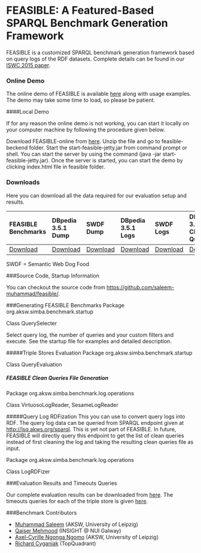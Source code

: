 # FEASIBLE: A Featured-Based SPARQL Benchmark Generation Framework

FEASIBLE is a customized SPARQL benchmark generation framework based on query logs of the RDF datasets. Complete details can be found in our [ISWC 2015 paper](http://svn.aksw.org/papers/2015/ISWC_FEASIBLE/public.pdf). 

### Online Demo

The online demo of FEASIBLE is available [here](http://feasible.aksw.org) along with usage examples. The demo may take some time to load, so please be patient.

####Local Demo

If for any reason the online demo is not working, you can start it locally on your computer machine by following the procedure given below.

Download FEASIBLE-online from [here](https://drive.google.com/file/d/0Bw1get4GUTJrbHA3Sl9fdThpN2s/view?usp=sharing). Unzip the file and go to feasible-beckend folder. Start the start-feasible-jetty.jar from command prompt or shell. You can start the server by using the command (java -jar start-feasible-jetty.jar). Once the server is started, you can start the demo by clicking index.html file in feasible folder.

### Downloads

Here you can download all the data required for our evaluation setup and results.

| FEASIBLE Benchmarks | DBpedia 3.5.1 Dump | SWDF Dump | DBpedia 3.5.1 Logs | SWDF Logs| DBpedia 3.5.1 Clean Queries | SWDF Clean Queries|
|:------------------------|:-----------------------|:--------------|:-----------------------|:-------------|:---------------------------------|:----------------------|
| [Download](https://drive.google.com/file/d/0B1tUDhWNTjO-U1N2UldvbXpRWDQ/view?usp=sharing) | [Download](http://downloads.dbpedia.org/3.5.1/en/) | [Download](https://drive.google.com/file/d/0B1tUDhWNTjO-cjBqUG1BZF9RTnM/view?usp=sharing) | [Download](http://goo.gl/KyVusI) | [Download](http://goo.gl/3q52Ka) | [Download](https://drive.google.com/file/d/0B1tUDhWNTjO-Wmx5UzNIdWg1ckE/view?usp=sharing) | [Download](https://drive.google.com/file/d/0B1tUDhWNTjO-enhhakNTdE1pY2s/view?usp=sharing) | 

SWDF = Semantic Web Dog Food

###Source Code, Startup Information

You can checkout the source code from https://github.com/saleem-muhammad/feasible/.

###Generating FEASIBLE Benchmarks
Package org.aksw.simba.benchmark.startup

Class QuerySelecter

Select query log, the number of queries and your custom filters and execute. See the startup file for examples and detailed description.

#####Triple Stores Evaluation
Package org.aksw.simba.benchmark.startup

Class QueryEvaluation

##### FEASIBLE Clean Queries File Generation
Package org.aksw.simba.benchmark.log.operations

Class VirtuosoLogReader, SesameLogReader

#####Query Log RDFization
This you can use to convert query logs into RDF. The query log data can be queried from SPARQL endpoint given at http://lsq.akws.org/sparql. This is yet not part of FEASIBLE. In future, FEASIBLE will directly query this endpoint to get the list of clean queries instead of first cleaning the log and taking the resulting clean queries file as input.

Package org.aksw.simba.benchmark.log.operations

Class LogRDFizer

###Evaluation Results and Timeouts Queries

Our complete evaluation results can be downloaded from [here](https://drive.google.com/file/d/0BzemFAUFXpqOMm5MNXFVQzU4TDA/view?usp=sharing). The timeouts queries for each of the triple store is given [here](https://drive.google.com/file/d/0BzemFAUFXpqOdHVoY1VZcDE0VE0/view?usp=sharing).

###Benchmark Contributors

* [Muhammad Saleem](https://sites.google.com/site/saleemsweb/) (AKSW, University of Leipzig)
* [Qaiser Mehmood](https://www.deri.ie/users/qaiser-mehmood/) (INSIGHT @ NUI Galway)
* [Axel-Cyrille Ngonga Ngomo](http://aksw.org/AxelNgonga.html) (AKSW, University of Leipzig)
* [Richard Cyganiak](http://richard.cyganiak.de/) (TopQuadrant)
